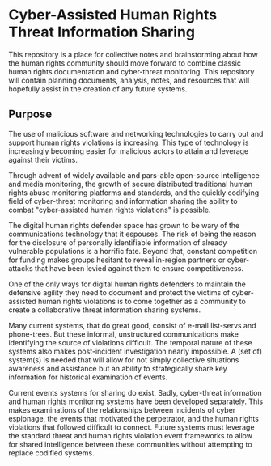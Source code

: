 #  Cyber-Assisted Human Rights Threat Information Sharing

This repository is a place for collective notes and brainstorming about how the human rights community should move forward to combine classic human rights documentation and cyber-threat monitoring. This repository will contain planning documents, analysis, notes, and resources that will hopefully assist in the creation of any future systems.

## Purpose

The use of malicious software and networking technologies to carry out and support human rights violations is increasing. This type of technology is increasingly  becoming easier for malicious actors to attain and leverage against their victims.

Through advent of widely available and pars-able open-source intelligence and media monitoring, the growth of secure distributed traditional human rights abuse monitoring platforms and standards, and the quickly codifying field of cyber-threat monitoring and information sharing the ability to combat "cyber-assisted human rights violations" is possible.

The digital human rights defender space has grown to be wary of the communications technology that it espouses. The risk of being the reason for the disclosure of personally identifiable information of already vulnerable populations is a horrific fate. Beyond that, constant competition for funding makes groups hesitant to reveal in-region partners or cyber-attacks that have been levied against them to ensure competitiveness.

One of the only ways for digital human rights defenders to maintain the defensive agility they need to document and protect the victims of cyber-assisted human rights violations is to come together as a community to create a collaborative threat information sharing systems.

Many current systems, that do great good, consist of e-mail list-servs and phone-trees. But these informal, unstructured communications make identifying the source of violations difficult. The temporal nature of these systems also makes post-incident investigation nearly impossible. A (set of) system(s) is needed that will allow for not simply collective situations awareness and assistance but an ability to strategically share key information for historical examination of events.

Current events systems for sharing do exist. Sadly, cyber-threat information and human rights monitoring systems have been developed separately. This makes examinations of the relationships between incidents of cyber espionage, the events that motivated the perpetrator, and the human rights violations that followed difficult to connect. Future systems must leverage the standard threat and human rights violation event frameworks to allow for shared intelligence between these communities without attempting to replace codified systems.

